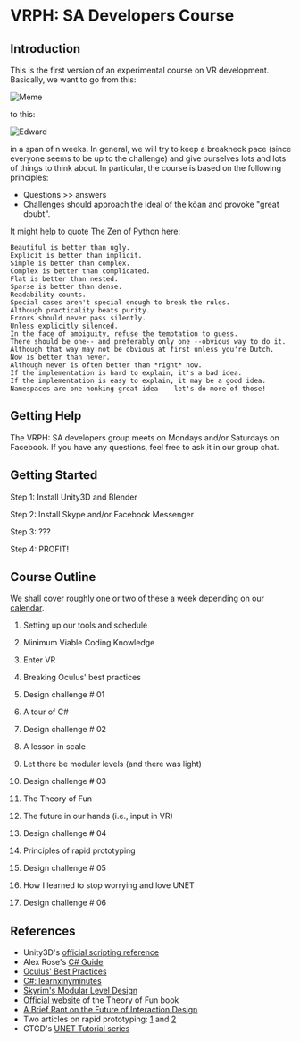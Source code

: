 # VRPH: SA Developers Course

## Introduction
This is the first version of an experimental course on VR development. Basically, we want to go from this:

![Meme](http://s2.quickmeme.com/img/af/af83635580510dd86fb3cff88ee083eda660ebad357f9cf2fdc4ac06c2e60ee3.jpg)

to this:

![Edward](https://media.giphy.com/media/5iw1uEuhN0PnO/giphy.gif)

in a span of n weeks. In general, we will try to keep a breakneck pace (since everyone seems to be up to the challenge) and give ourselves lots and lots of things to think about. In particular, the course is based on the following principles:

* Questions >> answers
* Challenges should approach the ideal of the kōan and provoke "great doubt".

It might help to quote The Zen of Python here:

```
Beautiful is better than ugly.
Explicit is better than implicit.
Simple is better than complex.
Complex is better than complicated.
Flat is better than nested.
Sparse is better than dense.
Readability counts.
Special cases aren't special enough to break the rules.
Although practicality beats purity.
Errors should never pass silently.
Unless explicitly silenced.
In the face of ambiguity, refuse the temptation to guess.
There should be one-- and preferably only one --obvious way to do it.
Although that way may not be obvious at first unless you're Dutch.
Now is better than never.
Although never is often better than *right* now.
If the implementation is hard to explain, it's a bad idea.
If the implementation is easy to explain, it may be a good idea.
Namespaces are one honking great idea -- let's do more of those!
```

## Getting Help
The VRPH: SA developers group meets on Mondays and/or Saturdays on Facebook. If you have any questions, feel free to ask it in our group chat.

## Getting Started

Step 1: Install Unity3D and Blender

Step 2: Install Skype and/or Facebook Messenger

Step 3: ???

Step 4: PROFIT!

## Course Outline
We shall cover roughly one or two of these a week depending on our [calendar](https://calendar.google.com/calendar/embed?src=vrphilippines@gmail.com&ctz=Asia/Manila).

01) Setting up our tools and schedule

02) Minimum Viable Coding Knowledge

03) Enter VR

03) Breaking Oculus' best practices

04) Design challenge # 01

05) A tour of C#

06) Design challenge # 02

07) A lesson in scale

08) Let there be modular levels (and there was light)

09) Design challenge # 03

10) The Theory of Fun

11) The future in our hands (i.e., input in VR)

12) Design challenge # 04

13) Principles of rapid prototyping

14) Design challenge # 05

15) How I learned to stop worrying and love UNET

16) Design challenge # 06

## References

* Unity3D's [official scripting reference](https://docs.unity3d.com/ScriptReference/)
* Alex Rose's [C# Guide](http://alexrosegames.com/UnityCode.pdf)
* [Oculus' Best Practices](https://static.oculus.com/documentation/pdfs/intro-vr/latest/bp.pdf)
* [C#: learnxinyminutes](https://learnxinyminutes.com/docs/csharp/)
* [Skyrim's Modular Level Design](http://blog.joelburgess.com/2013/04/skyrims-modular-level-design-gdc-2013.html)
* [Official website](http://www.theoryoffun.com/) of the Theory of Fun book
* [A Brief Rant on the Future of Interaction Design](http://worrydream.com/ABriefRantOnTheFutureOfInteractionDesign/)
* Two articles on rapid prototyping: [1](http://www.gamasutra.com/view/feature/130848/how_to_prototype_a_game_in_under_7_.php?print=1) and [2](http://devmag.org.za/2014/01/08/rapid-game-prototyping-tips-for-programmers/)
* GTGD's [UNET Tutorial series](https://www.youtube.com/playlist?list=PLwyZdDTyvucyAeJ_rbu_fbiUtGOVY55BG)
